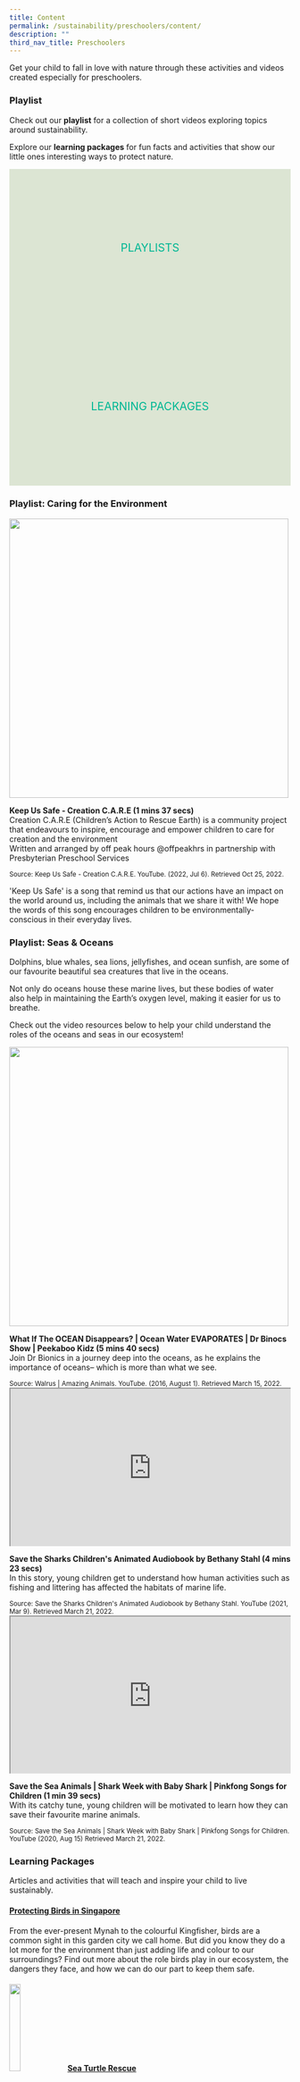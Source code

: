 ```yaml
---
title: Content
permalink: /sustainability/preschoolers/content/
description: ""
third_nav_title: Preschoolers
---
```

<style type="text/css">
/* Links */
.content a { color: #322987; }
.content a:focus,
.content a:hover { color: #28216c; }

/* Button Outline */
.bp-button { padding-left: 1.5rem; padding-right: 1.5rem; }
.bp-button.is-primary-outline { border: 1px solid #322987; color: #322987; background-color: transparent; text-decoration: none; }
.bp-button.is-primary-outline:focus,
.bp-button.is-primary-outline:hover { border: 1px solid #322987; color: #cff2e8; background-color: #322987; text-decoration: none; }

/* Responsive Iframe */
.responsive-iframe { position: absolute; top: 0; left: 0; bottom: 0; right: 0; width: 100%; height: 100%; }
.responsive-iframe-container { position: relative; overflow: hidden; width: 100%; }
.responsive-iframe-container.ratio-16by9 { padding-top: 56.25%; }
.responsive-iframe-container.ratio-4by3 { padding-top: 75%; }
.responsive-iframe-container.ratio-3by2 { padding-top: 66.66%; }
.responsive-iframe-container.ratio-1by1 { padding-top: 100%; }
	
/* Click Box */
.clickbox { display: block; position: relative; width: 100%; padding-bottom: 56.25%; background-color: transparent; }
.clickbox span { padding: .5rem; }
.clickbox a { position: absolute; display: flex; width: 100%; height: 100%; align-items: center; justify-content: center; font-size: 1.25rem; text-align: center; text-decoration: none; text-transform: uppercase; }
.clickbox a:focus,
.clickbox a:hover { text-decoration: none; }

/* Mint Jade */
.clickbox.is-mint-jade { background-color: #dce5d3; color: #00b794; }
.clickbox.is-mint-jade a { color: #00b794; }
.clickbox.is-mint-jade a:focus,
.clickbox.is-mint-jade a:hover { background-color: #00b794; color: #dce5d3; }

</style>
Get your child to fall in love with nature through these activities and videos created especially for preschoolers.

<h3><b>Playlist</b></h3>

Check out our **playlist** for a collection of short videos exploring topics around sustainability. 

Explore our **learning packages** for fun facts and activities that show our little ones interesting ways to protect nature.

<div class="row is-multiline">
  <div class="col is-one-half">
    <div class="clickbox is-mint-jade">
      <a href="#playlist-environment">
        <span>Playlists</span>
      </a>
    </div>
  </div>
  <div class="col is-one-half">
    <div class="clickbox is-mint-jade">
      <a href="#lp-sust">
        <span>Learning Packages</span>
      </a>
    </div>
  </div>
  </div>
	
<h3 class="margin--bottom--lg" id="playlist-environment"><b>Playlist: Caring for the Environment</b></h3>	

<div class="row is-multiline margin--bottom--lg">
  <div class="col is-two-fifths">
		<div class="image"><a href="https://www.youtube.com/watch?v=-h0ekOnqUh0" target="_blank">
       <img src="/images/sustainability/Preschoolers/keep%20us%20safe.png" style="width:500px; text-align:left;"></a>
    </div>
  </div>
  <div class="col is-three-fifths">
    <p><b>Keep Us Safe - Creation C.A.R.E (1 mins 37 secs) </b><br>
Creation C.A.R.E (Children’s Action to Rescue Earth) is a community project that endeavours to inspire, encourage and empower children to care for creation and the environment
<br>
Written and arranged by off peak hours @offpeakhrs in partnership with Presbyterian Preschool Services</p>
    <small>Source: Keep Us Safe - Creation C.A.R.E. YouTube. (2022, Jul 6). Retrieved Oct 25, 2022.</small>
  </div>
</div>
<p> 'Keep Us Safe' is a song that remind us that our actions have an impact on the world around us, including the animals that we share it with! We hope the words of this song encourages children to be environmentally-conscious in their everyday lives.</p>

<h3 class="margin--bottom--lg" id="playlist-3r"><b>Playlist: Seas & Oceans</b></h3>

Dolphins, blue whales, sea lions, jellyfishes, and ocean sunfish, are some of our favourite beautiful sea creatures that live in the oceans. 

Not only do oceans  house these marine lives, but these bodies of water also help in maintaining the Earth’s oxygen level, making it easier for us to breathe. 

Check out the video resources below to help your child understand the roles of the oceans and seas in our ecosystem!

<div class="row is-multiline margin--bottom--lg">
  <div class="col is-two-fifths">
		<div class="image"><a href="https://www.youtube.com/watch?v=GgCwRA1L9uo" target="_blank">
       <img src="/images/sustainability/Preschoolers/What%20If%20The%20OCEAN%20Disappears.jpeg" style="width:500px; text-align:left;"></a>
    </div>
  </div>
  <div class="col is-three-fifths">
    <p><b>What If The OCEAN Disappears? | Ocean Water EVAPORATES | Dr Binocs Show | Peekaboo Kidz (5 mins 40 secs) </b><br>
    Join Dr Bionics in a journey deep into the oceans, as he explains the importance of oceans– which is more than what we see.</p>
    <small>Source: Walrus | Amazing Animals. YouTube. (2016, August 1). Retrieved March 15, 2022.</small>
  </div>
</div>

<div class="row is-multiline margin--bottom--lg">
  <div class="col is-two-fifths">
    <div class="responsive-iframe-container ratio-16by9">
      <iframe class="responsive-iframe" src="https://www.youtube.com/embed/RE2_LH2wo5s"></iframe>
    </div>
  </div>
  <div class="col is-three-fifths">
    <p><b>Save the Sharks Children's Animated Audiobook by Bethany Stahl (4 mins 23 secs) </b><br>
    In this story, young children get to understand how human activities such as fishing and littering has affected the habitats of marine life. </p>
    <small>Source: Save the Sharks Children's Animated Audiobook by Bethany Stahl. YouTube (2021, Mar 9). Retrieved March 21, 2022.</small>
  </div>
</div>

<div class="row is-multiline">
  <div class="col is-two-fifths">
    <div class="responsive-iframe-container ratio-16by9">
      <iframe class="responsive-iframe" src="https://www.youtube.com/embed/ogtvFbBfPEA"></iframe>
    </div>
  </div>
  <div class="col is-three-fifths">
    <p><b>Save the Sea Animals | Shark Week with Baby Shark | Pinkfong Songs for Children 
(1 min 39 secs) </b><br>
    With its catchy tune, young children will be motivated to learn how they can save their favourite marine animals. </p>
    <small>Source: Save the Sea Animals | Shark Week with Baby Shark | Pinkfong Songs for Children. YouTube (2020, Aug 15) 
Retrieved March 21, 2022.</small>
  </div>
</div>

<h3 class="margin--bottom--lg" id="lp-sust"><b>Learning Packages</b></h3>
Articles and activities that will teach and inspire your child to live sustainably.

<h4 id="lp-birds"><a href="https://childrenandteens.nlb.gov.sg/connecting-with-nature#lp-protectbirds" target="_blank"><b>Protecting Birds in Singapore</b></a></h4>
<p>From the ever-present Mynah to the colourful Kingfisher, birds are a common sight in this garden city we call home. But did you know they do a lot more for the environment than just adding life and colour to our surroundings? Find out more about the role birds play in our ecosystem, the dangers they face, and how we can do our part to keep them safe.</p>
 
<h4 id="lp-turtles">
<img src="/images/sustainability/Preschoolers/Turtle.jpg" style="width:20%">
	<a href="https://childrenandteens.nlb.gov.sg/connecting-with-nature#lp-seaturtles" target="_blank"><b>Sea Turtle Rescue</b></a></h4>
<p>As an island nation, Singapore has to be extra conscious about the creatures who call the oceans their home. Sea turtles may look tough with their strong shells, but in reality they face many dangers from humans and the environment. Discover some simple steps that we can take to keep our sea friends safe and learn how you can make your very own (paper plate) sea turtle!</p>
 

<h4 id="lp-farming"><a href="https://childrenandteens.nlb.gov.sg/caring-for-the-environment#lp-urbanfarm" target="_blank"><b>Urban Farming</b></a></h4>
<p>When you think of a farm, you might be picturing a big field with lots of fruits or vegetables being grown. But did you know there are also farms in our city, including one on Orchard Road? Learn more about these urban farms and why they could be Singapore’s answer to securing a stable food supply for us all.</p>

<h4 id="lp-urbanhome"><a href="https://childrenandteens.nlb.gov.sg/caring-for-the-environment/#lp-urbanhome" target="_blank"><b>Urban Farming - Farm to Table</b></a></h4>  
<img src="/images/sustainability/Preschoolers/Jade%20-%20urban%20farming%20farm%20to%20table.png" style="width:400px; text-align:centre;">
<p>"All big things come from small beginnings." - James Clear <br>
Why is learning about Farm to Table important for your child? 
This concept is a way to teach your child where food comes from, which in turn will show that it's important to eat healthy and not waste what we have. Try to spot the difference between urban farming and traditional farming and check out our supermarket scavenger hunt!
</p>

<h4 id="lp-susfood"><a href="https://childrenandteens.nlb.gov.sg/caring-for-the-environment#lp-susfood" target="_blank"><b>Sustainable Foods</b></a></h4>
<p>Do you know that the food we eat has an impact on the environment? Find out how science and technology can help us create a planet-friendly food system! From meat grown in labs to insects that are safe for consumption, these new innovations could be the future of our food.</p>

<h4 id="lp-sushome"><a href="https://childrenandteens.nlb.gov.sg/caring-for-the-environment/#lp-sushome" target="_blank"><b>Sustainability at Home</b></a></h4>
<p>Being sustainable can start from small actions at home. No one is too young to become a sustainability warrior!</p> 
 
<p class="has-text-right margin--top--xl"><a href="#main-content">Back to top</a></p>